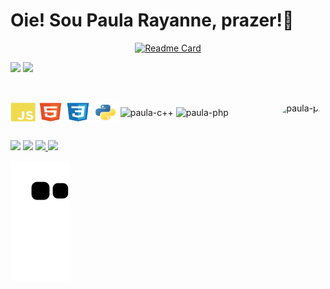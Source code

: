 # Oie! Sou Paula Rayanne, prazer!👋


<div align="center">
  <a href="https://github.com/X0-Paula-0X">
    
  [![Readme Card](https://github-readme-stats.vercel.app/api/pin/?username=X0-Paula-0X&repo=aulas-html-css&layout=compact&langs_count=7&theme=highcontrast)](https://github.com/X0-Paula-0X/aulas-html-css)
    </div>
    <div aling="center">
    <img height="180em" src="https://github-readme-stats.vercel.app/api?username=X0-Paula-0X&show_icons=true&theme=highcontrast&include_all_commits=true&count_private=true"/>
     <img height="180em" src="https://github-readme-stats.vercel.app/api/top-langs/?username=X0-Paula-0X&layout=compact&langs_count=7&theme=highcontrast"/>
</div>

##


<div style="display: inline_block"><br>
   <img align="center" alt="Rafa-Js" height="30" width="40" src="https://raw.githubusercontent.com/devicons/devicon/master/icons/javascript/javascript-plain.svg">
  <img align="center" alt="paula-HTML" height="30" width="40" src="https://raw.githubusercontent.com/devicons/devicon/master/icons/html5/html5-original.svg">
  <img align="center" alt="paula-CSS" height="30" width="40" src="https://raw.githubusercontent.com/devicons/devicon/master/icons/css3/css3-original.svg">
  <img align="center" alt="paula-Python" height="30" width="40" src="https://raw.githubusercontent.com/devicons/devicon/master/icons/python/python-original.svg">
  <img align="right" alt="paula-pic" height="150" style="border-radius:50px;" src="https://www.oficinadanet.com.br/imagens/post/37485/rick-e-morty.jpg"> 
   <img align="center" alt="paula-c++" height="30" width="40" src="https://cdn.jsdelivr.net/gh/devicons/devicon/icons/cplusplus/cplusplus-original.svg"/>
   <img align="center" alt="paula-php" height="30" width="40" src="https://cdn.jsdelivr.net/gh/devicons/devicon/icons/php/php-original.svg" /> 
</div>

##

<div> 
  <a href="https://www.youtube.com/channel/UC-PWphb_WeoXs6og1PYx2Vw" target="_blank"><img src="https://img.shields.io/badge/YouTube-FF0000?style=for-the-badge&logo=youtube&logoColor=white" target="_blank"></a>
  <a href="https://instagram.com/rafaballerini" target="_blank"><img src="https://img.shields.io/badge/-Instagram-%23E4405F?style=for-the-badge&logo=instagram&logoColor=white" target="_blank"></a>
  <a href = "mailto:paularay0912@gmail.com"><img src="https://img.shields.io/badge/-Gmail-%23333?style=for-the-badge&logo=gmail&logoColor=white" target="_blank">
  <a href="https://www.linkedin.com/in/Paula-Rayanne" target="_blank"><img src="https://img.shields.io/badge/-LinkedIn-%230077B5?style=for-the-badge&logo=linkedin&logoColor=white" target="_blank"></a> 
 
  ![Snake animation](https://github.com/rafaballerini/rafaballerini/blob/output/github-contribution-grid-snake.svg)
  
  
</div>




